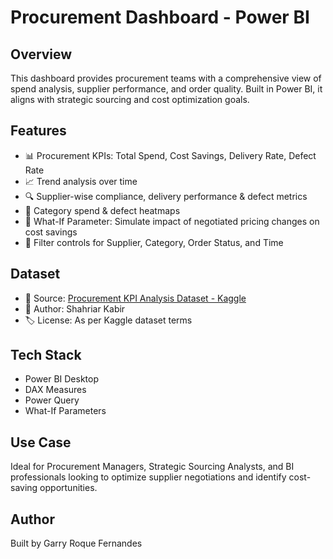 # Procurement Dashboard - Power BI

## Overview
This dashboard provides procurement teams with a comprehensive view of spend analysis, supplier performance, and order quality. Built in Power BI, it aligns with strategic sourcing and cost optimization goals.

## Features
- 📊 Procurement KPIs: Total Spend, Cost Savings, Delivery Rate, Defect Rate
- 📈 Trend analysis over time
- 🔍 Supplier-wise compliance, delivery performance & defect metrics
- 🧠 Category spend & defect heatmaps
- 🤖 What-If Parameter: Simulate impact of negotiated pricing changes on cost savings
- 🎯 Filter controls for Supplier, Category, Order Status, and Time

## Dataset
- 📂 Source: [Procurement KPI Analysis Dataset - Kaggle](https://www.kaggle.com/datasets/shahriarkabir/procurement-kpi-analysis-dataset)
- 📝 Author: Shahriar Kabir
- 🏷️ License: As per Kaggle dataset terms

## Tech Stack
- Power BI Desktop
- DAX Measures
- Power Query
- What-If Parameters

## Use Case
Ideal for Procurement Managers, Strategic Sourcing Analysts, and BI professionals looking to optimize supplier negotiations and identify cost-saving opportunities.

## Author
Built by Garry Roque Fernandes
